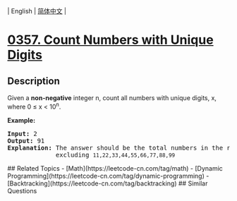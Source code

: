 
| English | [简体中文](README.md) |
# [0357. Count Numbers with Unique Digits](https://leetcode-cn.com/problems/count-numbers-with-unique-digits/)
## Description
<p>Given a <b>non-negative</b> integer n, count all numbers with unique digits, x, where 0 &le; x &lt; 10<sup>n</sup>.</p>

<div>
<p><strong>Example:</strong></p>

<pre>
<strong>Input: </strong><span id="example-input-1-1">2</span>
<strong>Output: </strong><span id="example-output-1">91 
<strong>Explanation: </strong></span>The answer should be the total numbers in the range of 0 &le; x &lt; 100, 
&nbsp;            excluding <code>11,22,33,44,55,66,77,88,99</code>
</pre>
</div>
## Related Topics
- [Math](https://leetcode-cn.com/tag/math)
- [Dynamic Programming](https://leetcode-cn.com/tag/dynamic-programming)
- [Backtracking](https://leetcode-cn.com/tag/backtracking)
## Similar Questions

